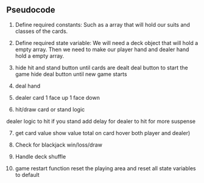 ## Pseudocode

1. Define required constants:
Such as a array that will hold our suits and classes of the cards.

2. Define required state variable:
We will need a deck object that will hold a empty array. Then we need to make our player hand and dealer hand hold a empty array. 

3. hide hit and stand button until cards are dealt
deal button to start the game
hide deal button until new game starts

4. deal hand

5. dealer card 1 face up 1 face down

6. hit/draw card or stand logic

dealer logic to hit if you stand
add delay for dealer to hit for more suspense

7. get card value
show value total on card hover both player and dealer)

8. Check for blackjack
win/loss/draw

9. Handle deck shuffle

10. game restart function
reset the playing area and reset all state variables to default